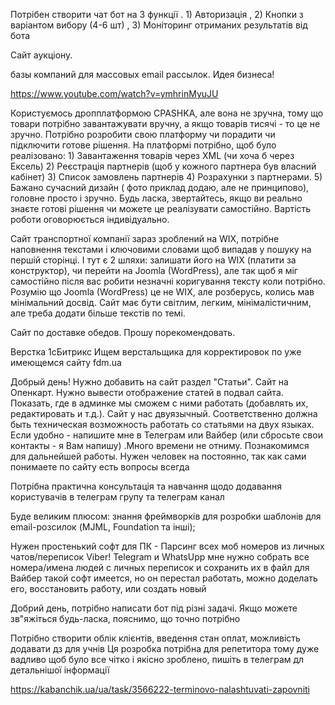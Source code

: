 Потрібен створити чат бот на 3 функції . 1) Авторизація , 2) Кнопки з варіантом вибору (4-6 шт) , 3) Моніторинг отриманих результатів від бота

Сайт аукціону.

базы компаний для массовых email рассылок. Идея бизнеса!

https://www.youtube.com/watch?v=ymhrinMyuJU

Користуємось дропплатформою CPASHKA, але вона не зручна, тому що товари потрібно завантажувати вручну, а якщо товарів тисячі - то це не зручно. Потрібно розробити свою платформу чи порадити чи підключити готове рішення. На платформі потрібно, щоб було реалізовано: 1) Завантаження товарів через XML (чи хоча б через Ексель) 2) Реєстрація партнерів (щоб у кожного партнера був власний кабінет) 3) Список замовлень партнерів 4) Розрахунки з партнерами. 5) Бажано сучасний дизайн ( фото приклад додаю, але не принципово), головне просто і зручно. Будь ласка, звертайтесь, якщо ви реально знаєте готові рішення чи можете це реалізувати самостійно. Вартість роботи оговорюється індивідуально. 



Сайт транспортної компанії зараз зроблений на WIX, потрібне наповнення текстами і ключовими словами щоб випадав у пошуку на першій сторінці. І тут є 2 шляхи: залишати його на WIX (платити за конструктор), чи перейти на Joomla (WordPress), але так щоб я міг самостійно після вас робити незначні коригування тексту коли потрібно. Розумію що Joomla (WordPress) це не WIX, але розберусь, колись мав мінімальний досвід. Сайт має бути світлим, легким, мінімалістичним, але треба додати більше текстів по темі.


Сайт по доставке обедов. Прошу порекомендовать. 


Верстка 1сБитрикс  Ищем верстальщика для корректировок по уже имеющемся сайту fdm.ua


Добрый день! Нужно добавить на сайт раздел "Статьи". Сайт на Опенкарт. Нужно вывести отображение статей в подвал сайта. Показать, где в админке мы сможем с ними работать (добавлять их, редактировать и т.д.). Сайт у нас двуязычный. Соответственно должна быть техническая возможность работать со статьями на двух языках. Если удобно - напишите мне в Телеграм или Вайбер (или сбросьте свои контакты - я Вам напишу) .Много времени не отниму. Познакомимся для дальнейшей работы. Нужен человек на постоянно, так как сами понимаете по сайту есть вопросы всегда



Потрібна практична консультація та навчання щодо додавання користувачів в телеграм групу та телеграм канал


Буде великим плюсом: знання фреймворків для розробки шаблонів для email-розсилок (MJML, Foundation та інші);



Нужен простенький софт для ПК - Парсинг всех моб номеров из личных чатов/переписок Viber! Telegram и WhatsUpp мне нужно собрать все номера/имена людей с личных переписок и сохранить их в файл для Вайбер такой софт имеется, но он перестал работать, можно доделать его, восстановить работу, или создать новый


Добрий день, потрібно написати бот під різні задачі. Якщо можете зв"яжіться будь-ласка, пояснимо, що точно потрібно



Потрібно створити облік клієнтів, введення стан оплат, можливість додавати дз для учнів Ця розробка потрібна для репетитора тому дуже вадливо щоб було все чітко і якісно зроблено, пишіть в телеграм дл детальнішої інформації


https://kabanchik.ua/ua/task/3566222-terminovo-nalashtuvati-zapovniti